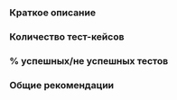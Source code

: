 ### Краткое описание
### Количество тест-кейсов
### % успешных/не успешных тестов
### Общие рекомендации

